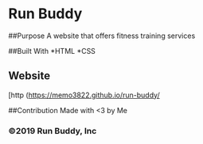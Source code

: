 # Run Buddy

##Purpose
A website that offers fitness training services

##Built With 
*HTML
*CSS

## Website
[http
(https://memo3822.github.io/run-buddy/

##Contribution
Made with <3 by Me


###  ©️2019 Run Buddy, Inc 
